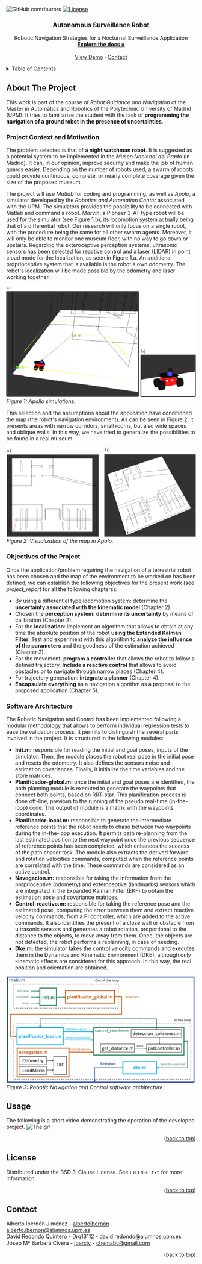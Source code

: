 <a name="readme-top"></a>

![GitHub contributors](https://img.shields.io/github/contributors/albertoibernon/Autonomous_Surveillance_Robot)
[![License](https://img.shields.io/badge/License-BSD_3--Clause-blue.svg)](https://opensource.org/licenses/BSD-3-Clause)
<br />
<div align="center">
  
  <h3 align="center">Autonomous Surveillance Robot</h3>

  <p align="center">
    Robotic Navigation Strategies for a Nocturnal Surveillance Application
    <br />
    <a href="https://github.com/albertoibernon/Autonomous_Surveillance_Robot/main/project_report"><strong>Explore the docs »</strong></a>
    <br />
    <br />
    <a href="#usage">View Demo</a>
    ·
    <a href="#contact">Contact</a>
  </p>
</div>



<!-- TABLE OF CONTENTS -->
<details>
  <summary>Table of Contents</summary>
  <ol>
    <li>
      <a href="#about-the-project">About The Project</a>
      <ul>
        <li><a href="#built-with">Built With</a></li>
      </ul>
    </li>
    <li>
      <a href="#getting-started">Getting Started</a>
      <ul>
        <li><a href="#prerequisites">Prerequisites</a></li>
        <li><a href="#installation">Installation</a></li>
      </ul>
    </li>
    <li><a href="#usage">Usage</a></li>
    <li><a href="#license">License</a></li>
    <li><a href="#contact">Contact</a></li>
    <li><a href="#acknowledgments">Acknowledgments</a></li>
  </ol>
</details>



<!-- ABOUT THE PROJECT -->
## About The Project


This work is part of the course of *Robot Guidance and Navigation* of the Master in Automatics and Robotics of the Polytechnic University of Madrid (UPM). It tries to familiarize the student with the task of **programming the navigation of a ground robot in the presence of uncertainties**.

### Project Context and Motivation

The problem selected is that of **a night watchman robot**. It is suggested as a potential system to be implemented in the *Museo Nacional del Prado* (in Madrid). It can, in our opinion, improve security and make the job of human guards easier. Depending on the number of robots used, a swarm of robots could provide continuous, complete, or nearly complete coverage given the size of the proposed museum.

The project will use *Matlab* for coding and programming, as well as *Apolo*, a simulator developed by the *Robotics and Automation Center* associated with the UPM. The simulators provides the possibility to be connected with Matlab and command a robot. *Marvin*, a Pioneer 3-AT type robot will be used for the simulator (see Figure 1.b), its locomotion system actually being that of a differential robot. Our research will only focus on a single robot, with the procedure being the same for all other swarm agents. Moreover, it will only be able to monitor one museum floor, with no way to go down or upstairs. Regarding the exteroceptive perception systems, ultrasonic sensors has been selected for reactive control and a laser (LIDAR) in point cloud mode for the localization, as seen in Figure 1.a. An additional proprioceptive system that is available is the robot's own odometry. The robot's localization will be made possible by the odometry and laser working together.

![Apollo simulations](./figs/marvin_and_laser.png)
*Figure 1: Apollo simulations.*

This selection and the assumptions about the application have conditioned the map (the robot's navigation environment). As can be seen in Figure 2, it presents areas with narrow corridors, small rooms, but also wide spaces and oblique walls. In this way, we have tried to generalize the possibilities to be found in a real museum.

![Visualization of the map in Apolo. (a) Top view. (b) Perspective view.](figs/map.png)
*Figure 2: Visualization of the map in Apolo.*

### Objectives of the Project

Once the application/problem requiring the navigation of a terrestrial robot has been chosen and the map of the environment to be worked on has been defined, we can establish the following objectives for the present work (see *project_report* for all the following chapters):

- By using a differential type locomotion system: determine the **uncertainty associated with the kinematic model** (Chapter 2).
- Chosen the **perception system**: **determine its uncertainty** by means of calibration (Chapter 2).
- For the **localization**: implement an algorithm that allows to obtain at any time the absolute position of the robot **using the Extended Kalman Filter**. Test and experiment with this algorithm to **analyze the influence of the parameters** and the goodness of the estimation achieved (Chapter 3).
- For the movement: **program a controller** that allows the robot to follow a defined trajectory. **Include a reactive control** that allows to avoid obstacles or to navigate through narrow places (Chapter 4).
- For trajectory generation: **integrate a planner** (Chapter 4).
- **Encapsulate everything** as a navigation algorithm as a proposal to the proposed application (Chapter 5).

### Software Architecture

The Robotic Navigation and Control has been implemented following a modular methodology that allows to perform individual regression tests to ease the validation process. It permits to distinguish the several parts involved in the project. It is structured in the following modules:

- **Init.m:** responsible for reading the initial and goal poses, inputs of the simulator. Then, the module places the robot real pose in the initial pose and resets the odometry. It also defines the sensors noise and estimation covariances. Finally, it initialize the time variables and the store matrices.
- **Planificador-global.m:** once the initial and goal poses are identified, the path planning module is executed to generate the waypoints that connect both points, based on RRT-star. This planification process is done off-line, previous to the running of the pseudo real-time (in-the-loop) code. The output of module is a matrix with the waypoints coordinates.
- **Planificador-local.m:** responsible to generate the intermediate reference points that the robot needs to chase between two waypoints during the in-the-loop execution. It permits path re-planning from the last estimated position to the next waypoint once the previous sequence of reference points has been completed, which enhances the success of the path chaser task. The module also extracts the derived forward and rotation velocities commands, computed when the reference points are correlated with the time. These commands are considered as an active control.
- **Navegacion.m:** responsible for taking the information from the proprioceptive (odometry) and exteroceptive (landmarks) sensors which are integrated in the Expanded Kalman Filter (EKF) to obtain the estimation pose and covariance matrices.
- **Control-reactivo.m:** responsible for taking the reference pose and the estimated pose, computing the error between them and extract reactive velocity commands, from a PI controller, which are added to the active commands. It also identifies the present of a close wall or obstacle from ultrasonic sensors and generates a robot rotation, proportional to the distance to the objects, to move away from them. Once, the objects are not detected, the robot performs a replanning, in case of needing.
- **Dke.m:** the simulator takes the control velocity commands and executes them in the Dynamics and Kinematic Environment (DKE), although only kinematic effects are considered for this approach. In this way, the real position and orientation are obtained.

![Robotic Navigation and Control software architecture](figs/architecture.png)
*Figure 3: Robotic Navigation and Control software architecture.*

## Usage
The following is a short video demonstrating the operation of the developed project.
![The gif](./figs/demo.gif)

<p align="right">(<a href="#readme-top">back to top</a>)</p>

<!-- LICENSE -->
## License

Distributed under the BSD 3-Clause License. See `LICENSE.txt` for more information.

<p align="right">(<a href="#readme-top">back to top</a>)</p>


<!-- CONTACT -->
## Contact
Alberto Ibernón Jiménez - [albertoibernon](https://github.com/jbarciv) - alberto.ibernon@alumnos.upm.es\
David Redondo Quintero - [Drq13112](https://github.com/Drq13112) - david.redondo@alumnos.upm.es\
Josep Mª Barberá Civera - [jbarciv](https://github.com/jbarciv) - chemabc@gmail.com

<p align="right">(<a href="#readme-top">back to top</a>)</p>


